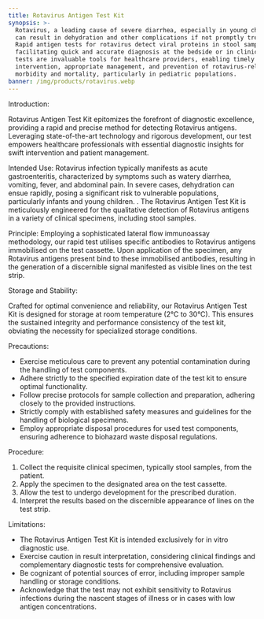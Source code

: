 ```yaml
---
title: Rotavirus Antigen Test Kit
synopsis: >-
  Rotavirus, a leading cause of severe diarrhea, especially in young children,
  can result in dehydration and other complications if not promptly treated.
  Rapid antigen tests for rotavirus detect viral proteins in stool samples,
  facilitating quick and accurate diagnosis at the bedside or in clinics. These
  tests are invaluable tools for healthcare providers, enabling timely
  intervention, appropriate management, and prevention of rotavirus-related
  morbidity and mortality, particularly in pediatric populations.
banner: /img/products/rotavirus.webp
---
```


Introduction:

Rotavirus Antigen Test Kit epitomizes the forefront of diagnostic excellence, providing a rapid and precise method for detecting Rotavirus antigens. Leveraging state-of-the-art technology and rigorous development, our test empowers healthcare professionals with essential diagnostic insights for swift intervention and patient management.

Intended Use: Rotavirus infection typically manifests as acute gastroenteritis, characterized by symptoms such as watery diarrhea, vomiting, fever, and abdominal pain. In severe cases, dehydration can ensue rapidly, posing a significant risk to vulnerable populations, particularly infants and young children. . The Rotavirus Antigen Test Kit is meticulously engineered for the qualitative detection of Rotavirus antigens in a variety of clinical specimens, including stool samples. 

Principle: Employing a sophisticated lateral flow immunoassay methodology, our rapid test utilises specific antibodies to Rotavirus antigens immobilised on the test cassette. Upon application of the specimen, any Rotavirus antigens present bind to these immobilised antibodies, resulting in the generation of a discernible signal manifested as visible lines on the test strip.

Storage and Stability:

Crafted for optimal convenience and reliability, our Rotavirus Antigen Test Kit is designed for storage at room temperature (2°C to 30°C). This ensures the sustained integrity and performance consistency of the test kit, obviating the necessity for specialized storage conditions.

Precautions:

* Exercise meticulous care to prevent any potential contamination during the handling of test components.
* Adhere strictly to the specified expiration date of the test kit to ensure optimal functionality.
* Follow precise protocols for sample collection and preparation, adhering closely to the provided instructions.
* Strictly comply with established safety measures and guidelines for the handling of biological specimens.
* Employ appropriate disposal procedures for used test components, ensuring adherence to biohazard waste disposal regulations.

Procedure:

1. Collect the requisite clinical specimen, typically stool samples, from the patient.
2. Apply the specimen to the designated area on the test cassette.
3. Allow the test to undergo development for the prescribed duration.
4. Interpret the results based on the discernible appearance of lines on the test strip.

Limitations:

* The Rotavirus Antigen Test Kit is intended exclusively for in vitro diagnostic use.
* Exercise caution in result interpretation, considering clinical findings and complementary diagnostic tests for comprehensive evaluation.
* Be cognizant of potential sources of error, including improper sample handling or storage conditions.
* Acknowledge that the test may not exhibit sensitivity to Rotavirus infections during the nascent stages of illness or in cases with low antigen concentrations.
